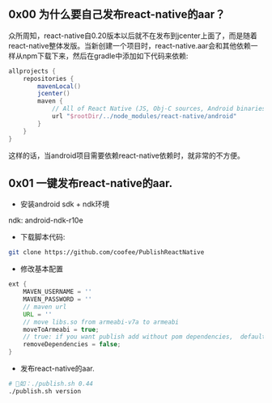 ## 0x00 为什么要自己发布react-native的aar？

众所周知，react-native自0.20版本以后就不在发布到jcenter上面了，而是随着react-native整体发版。当新创建一个项目时，react-native.aar会和其他依赖一样从npm下载下来，然后在gradle中添加如下代码来依赖:

```groovy
allprojects {
    repositories {
        mavenLocal()
        jcenter()
        maven {
            // All of React Native (JS, Obj-C sources, Android binaries) is installed from npm
            url "$rootDir/../node_modules/react-native/android"
        }
    }
}
```
这样的话，当android项目需要依赖react-native依赖时，就非常的不方便。

## 0x01 一键发布react-native的aar.

* 安装android sdk + ndk环境

ndk: android-ndk-r10e


* 下载脚本代码:

```bash
git clone https://github.com/coofee/PublishReactNative
```

* 修改基本配置

```groovy
ext {
    MAVEN_USERNAME = ''
    MAVEN_PASSWORD = ''
    // maven url
    URL = ''
    // move libs.so from armeabi-v7a to armeabi
    moveToArmeabi = true;
    // true: if you want publish add without pom dependencies,  default is false.
    removeDependencies = false;
}
```

* 发布react-native的aar.

```bash
# 如：./publish.sh 0.44
./publish.sh version 
```